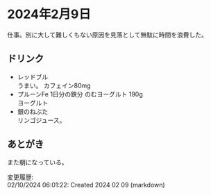 # 2024年2月9日

仕事。別に大して難しくもない原因を見落として無駄に時間を浪費した。

## ドリンク

- レッドブル  
うまい。
カフェイン80mg
- プルーンFe 1日分の鉄分 のむヨーグルト 190g  
ヨーグルト
- 銀のねぶた  
リンゴジュース。

## あとがき

また朝になっている。

変更履歴:  
02/10/2024 06:01:22: Created 2024 02 09 (markdown)  
